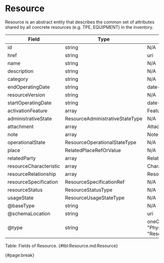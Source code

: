 <!--
    ATTENTION: This file was generated via gradle!
               Do NOT manually edit this file! Any such changes will be overwritten!
-->

# Resource

Resource is an abstract entity that describes the common set of attributes shared by all concrete resources (e.g.
TPE, EQUIPMENT) in the inventory.

| Field | Type | Format | Required |
| ------- | ------- | ------- | --- |
| id | string | N/A | Yes |
| href | string | uri | Yes |
| name | string | N/A | No |
| description | string | N/A | No |
| category | string | N/A | No |
| endOperatingDate | string | date-time | No |
| resourceVersion | string | N/A | No |
| startOperatingDate | string | date-time | No |
| activationFeature | array | Feature | No |
| administrativeState | ResourceAdministrativeStateType | N/A | No |
| attachment | array | AttachmentOrDocumentRef | No |
| note | array | Note | No |
| operationalState | ResourceOperationalStateType | N/A | No |
| place | RelatedPlaceRefOrValue | N/A | No |
| relatedParty | array | RelatedParty | No |
| resourceCharacteristic | array | Characteristic | No |
| resourceRelationship | array | ResourceRelationship | No |
| resourceSpecification | ResourceSpecificationRef | N/A | No |
| resourceStatus | ResourceStatusType | N/A | No |
| usageState | ResourceUsageStateType | N/A | No |
| @baseType | string | N/A | No |
| @schemaLocation | string | uri | No |
| @type | string | oneOf["LogicalResource", "PhysicalResource", "Resource"] | Yes |

Table: Fields of Resource. {#tbl:Resource.md:Resource}

{#page:break}
